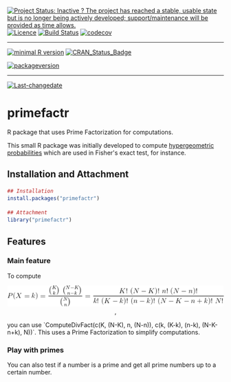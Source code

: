 [![Project Status: Inactive ? The project has reached a stable, usable state but is no longer being actively developed; support/maintenance will be provided as time allows.](http://www.repostatus.org/badges/latest/inactive.svg)](http://www.repostatus.org/#inactive) [![Licence](https://img.shields.io/badge/licence-GPL--3-blue.svg)](https://www.gnu.org/licenses/gpl-3.0.en.html) [![Build Status](https://travis-ci.org/privefl/primefactr.svg?branch=master)](https://travis-ci.org/privefl/primefactr) [![codecov](https://codecov.io/gh/privefl/primefactr/branch/master/graph/badge.svg)](https://codecov.io/gh/privefl/primefactr)

------------------------------------------------------------------------

[![minimal R version](https://img.shields.io/badge/R%3E%3D-3.2.3-6666ff.svg)](https://cran.r-project.org/) [![CRAN\_Status\_Badge](http://www.r-pkg.org/badges/version/primefactr)](https://cran.r-project.org/package=primefactr)

[![packageversion](https://img.shields.io/badge/Package%20version-0.1.0-orange.svg?style=flat-square)](commits/master)

------------------------------------------------------------------------

[![Last-changedate](https://img.shields.io/badge/last%20change-2016--08--10-yellowgreen.svg)](/commits/master)

<!-- README.md is generated from README.Rmd. Please edit that file -->
primefactr
==========

R package that uses Prime Factorization for computations.

This small R package was initially developed to compute [hypergeometric probabilities](https://en.wikipedia.org/wiki/Hypergeometric_distribution) which are used in Fisher's exact test, for instance.

Installation and Attachment
---------------------------

``` r
## Installation
install.packages("primefactr")

## Attachment
library("primefactr")
```

Features
--------

### Main feature

To compute
<p align="center">
<img src="CodeCogsEqn.png"> ,
</p>
you can use `ComputeDivFact(c(K, (N-K), n, (N-n)), c(k, (K-k), (n-k), (N-K-n+k), N))`. This uses a Prime Factorization to simplify computations.

### Play with primes

You can also test if a number is a prime and get all prime numbers up to a certain number.
